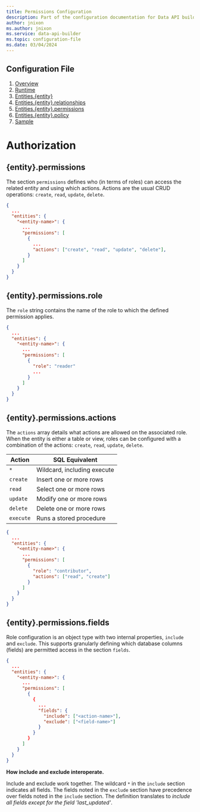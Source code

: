 ```yaml
---
title: Permissions Configuration
description: Part of the configuration documentation for Data API builder, focusing on Permissions Configuration.
author: jnixon
ms.author: jnixon
ms.service: data-api-builder
ms.topic: configuration-file
ms.date: 03/04/2024
---
```


## Configuration File

1. [Overview](./configuration-file-overview.md)
1. [Runtime](./configuration-file-runtime.md)
1. [Entities.{entity}](./configuration-file-entities.md)
1. [Entities.{entity}.relationships](./configuration-file-entity-relationships.md)
1. [Entities.{entity}.permissions](./configuration-file-entity-permissions.md)
1. [Entities.{entity}.policy](./configuration-file-entity-policy.md)
1. [Sample](./configuration-file-sample.md)

# Authorization

## {entity}.permissions

The section `permissions` defines who (in terms of roles) can access the related entity and using which actions. Actions are the usual CRUD operations: `create`, `read`, `update`, `delete`.

```json
{
  ...
  "entities": {
    "<entity-name>": {
      ...
      "permissions": [
        {
          ...
          "actions": ["create", "read", "update", "delete"],
        }
      ]
    }
  }
}
```

## {entity}.permissions.role

The `role` string contains the name of the role to which the defined permission applies.

```json
{
  ...
  "entities": {
    "<entity-name>": {
      ...
      "permissions": [
        {
          "role": "reader"
          ...
        }
      ]
    }
  }
}
```

## {entity}.permissions.actions

The `actions` array details what actions are allowed on the associated role. When the entity is either a table or view, roles can be configured with a combination of the actions: `create`, `read`, `update`, `delete`.

|Action|SQL Equivalent
|-|-
|`*`|Wildcard, including execute
|`create`|Insert one or more rows
|`read`|Select one or more rows
|`update`|Modify one or more rows
|`delete`|Delete one or more rows
|`execute`|Runs a stored procedure

```json
{
  ...
  "entities": {
    "<entity-name>": {
      ...
      "permissions": [
        {
          "role": "contributor",
          "actions": ["read", "create"]
        }
      ]
    }
  }
}
```

## {entity}.permissions.fields

Role configuration is an object type with two internal properties, `include` and `exclude`. This supports granularly defining which database columns (fields) are permitted access in the section `fields`.

```json
{
  ...
  "entities": {
    "<entity-name>": {
      ...
      "permissions": [
        {
          {
            ...
            "fields": {
              "include": ["<action-name>"],
              "exclude": ["<field-name>"]
            }
          }
        }
      ]
    }
  }
}
```  

**How include and exclude interoperate.**

Include and exclude work together. The wildcard `*` in the `include` section indicates all fields. The fields noted in the `exclude` section have precedence over fields noted in the `include` section. The definition translates to *include all fields except for the field 'last_updated'*.


